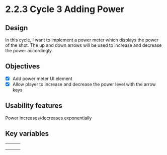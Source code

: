 # 2.2.3 Cycle 3 Adding Power

## Design

In this cycle, I want to implement a power meter which displays the power of the shot. The up and down arrows will be used to increase and decrease the power accordingly.&#x20;

## Objectives

* [x] Add power meter UI element
* [x] Allow player to increase and decrease the power level with the arrow keys

## Usability features&#x20;

Power increases/decreases exponentially

## Key variables

|   |   |   |
| - | - | - |
|   |   |   |
|   |   |   |
|   |   |   |
